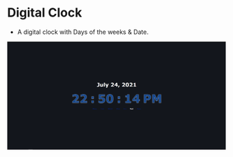 # Digital Clock

- A digital clock with Days of the weeks & Date.

![ANALOG-CLOCK-](docs/assets/app.png)
